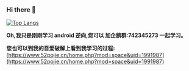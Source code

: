 ### Hi there 👋

<!--
**zhanghecn/zhanghecn** is a ✨ _special_ ✨ repository because its `README.md` (this file) appears on your GitHub profile.

Here are some ideas to get you started:

- 🔭 I’m currently working on ...
- 🌱 I’m currently learning ...
- 👯 I’m looking to collaborate on ...
- 🤔 I’m looking for help with ...
- 💬 Ask me about ...
- 📫 How to reach me: ...
- 😄 Pronouns: ...
- ⚡ Fun fact: ...
-->


[![Top Langs](https://github-readme-stats.vercel.app/api/top-langs/?username=zhanghecn&layout=compact)](https://github.com/zhanghecn/github-readme-stats)

**Oh,我只是刚刚学习 android 逆向,您可以 加企鹅群:742345273 一起学习。**

**您也可以到我的吾爱破解上看到我学习的过程:** [https://www.52pojie.cn/home.php?mod=space&uid=1991987](https://www.52pojie.cn/home.php?mod=space&uid=1991987)


